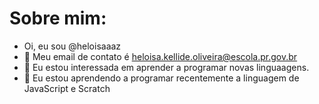 # Sobre mim:
-   Oi, eu sou @heloisaaaz
- 👀 Meu email de contato é heloisa.kellide.oliveira@escola.pr.gov.br 
- 🌱 Eu estou interessada em aprender a programar novas linguaagens.
- 💞️ Eu estou aprendendo a programar recentemente a linguagem de JavaScript e Scratch
